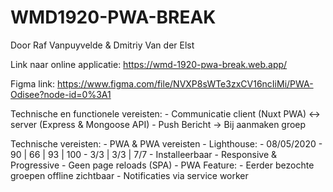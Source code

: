 # WMD1920-PWA-BREAK

Door Raf Vanpuyvelde & Dmitriy Van der Elst

Link naar online applicatie: https://wmd-1920-pwa-break.web.app/

Figma link: https://www.figma.com/file/NVXP8sWTe3zxCV16ncIiMi/PWA-Odisee?node-id=0%3A1

Technische en functionele vereisten:
    - Communicatie client (Nuxt PWA) <-> server (Express & Mongoose API)
    - Push Bericht -> Bij aanmaken groep

Technische vereisten:
    - PWA & PWA vereisten
        - Lighthouse:
            - 08/05/2020 
                - 90 | 66 | 93 | 100
                - 3/3 | 3/3 | 7/7
    - Installeerbaar
    - Responsive & Progressive
    - Geen page reloads (SPA)
    - PWA Feature:
        - Eerder bezochte groepen offline zichtbaar
    - Notificaties via service worker
